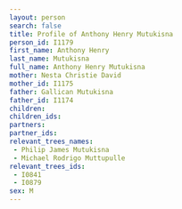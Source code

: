 ```yaml
---
layout: person
search: false
title: Profile of Anthony Henry Mutukisna
person_id: I1179
first_name: Anthony Henry
last_name: Mutukisna
full_name: Anthony Henry Mutukisna
mother: Nesta Christie David
mother_id: I1175
father: Gallican Mutukisna
father_id: I1174
children:
children_ids:
partners:
partner_ids:
relevant_trees_names:
 - Philip James Mutukisna
 - Michael Rodrigo Muttupulle
relevant_trees_ids:
 - I0841
 - I0879
sex: M
---
```


